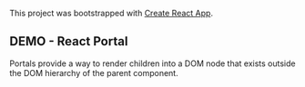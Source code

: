 This project was bootstrapped with [Create React App](https://github.com/facebook/create-react-app).

## DEMO - React Portal
Portals provide a way to render children into a DOM node that exists outside the DOM hierarchy of the parent component.